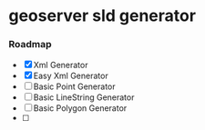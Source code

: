 # geoserver sld generator

### Roadmap
- [x] Xml Generator
- [x] Easy Xml Generator
- [ ] Basic Point Generator
- [ ] Basic LineString Generator
- [ ] Basic Polygon Generator
- [ ] 
